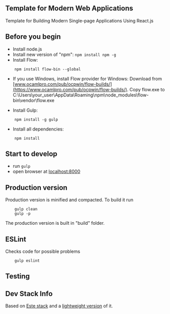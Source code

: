 ## Template for Modern Web Applications

Template for Building Modern Single-page Applications Using React.js

## Before you begin
   * Install node.js
   * Install new version of "npm": `npm install npm -g`
   * Install Flow:
```
    npm install flow-bin --global
```
   * If you use Windows, install Flow provider for Windows: Download from [www.ocamlpro.com/pub/ocpwin/flow-builds/](https://www.ocamlpro.com/pub/ocpwin/flow-builds/). Copy flow.exe to C:\Users\your_user\AppData\Roaming\npm\node_modules\flow-bin\vendor\flow.exe  
   
   * Install Gulp:

```
    npm install -g gulp
```
   * Install all dependencies:
```
    npm install
```

## Start to develop

- run `gulp`
- open browser at [localhost:8000](http://localhost:8000)

## Production version

Production version is minified and compacted. To build it run

```
    gulp clean
    gulp -p
```

The production version is built in "build" folder.

## ESLint

Checks code for possible problems

```
    gulp eslint
```

## Testing



## Dev Stack Info

Based on [Este stack](https://github.com/este/este)
and a [lightweight version](http://www.dzejes.cz/prvni-dev-stack.html) of it.

